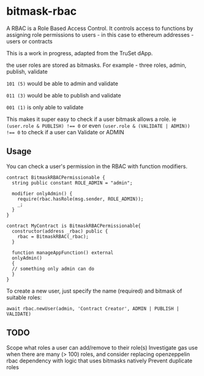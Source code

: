 # bitmask-rbac

A RBAC is a Role Based Access Control.  It controls access to functions by assigning role permissions to users - in this case to ethereum addresses - users or contracts

This is a work in progress, adapted from the TruSet dApp.

the user roles are stored as bitmasks.  For example - three roles, admin, publish, validate

`101 (5)` would be able to admin and validate

`011 (3)` would be able to publish and validate

`001 (1)` is only able to validate

This makes it super easy to check if a user bitmask allows a role. ie `(user.role & PUBLISH) !== 0` or even `(user.role & (VALIDATE | ADMIN)) !== 0` to check if a user can Validate or ADMIN

## Usage

You can check a user's permission in the RBAC with function modifiers.
```
contract BitmaskRBACPermissionable {
  string public constant ROLE_ADMIN = "admin";

  modifier onlyAdmin() {
    require(rbac.hasRole(msg.sender, ROLE_ADMIN));
    _;
  }
}

contract MyContract is BitmaskRBACPermissionable{
  constructor(address _rbac) public {
    rbac = BitmaskRBAC(_rbac);
  }
   
  function manageAppFunction() external
  onlyAdmin()
  {
  // something only admin can do
  }
}
```

To create a new user, just specify the name (required) and bitmask of suitable roles:

```
await rbac.newUser(admin, 'Contract Creator', ADMIN | PUBLISH | VALIDATE)
```

## TODO

Scope what roles a user can add/remove to their role(s)
Investigate gas use when there are many (> 100) roles, and consider replacing openzeppelin rbac dependency with logic that uses bitmasks natively
Prevent duplicate roles
